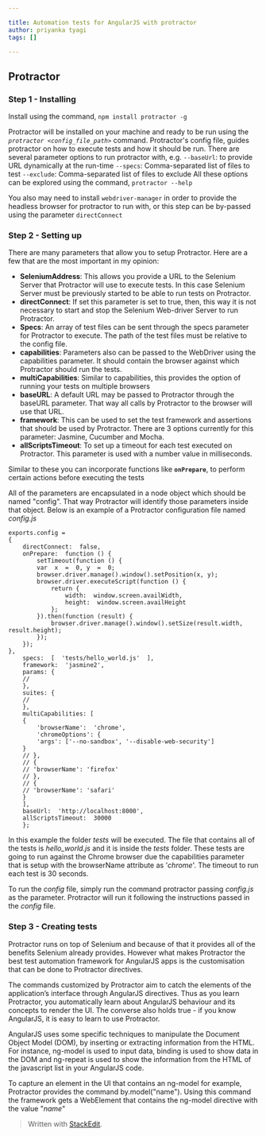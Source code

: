 ```yaml
---

title: Automation tests for AngularJS with protractor
author: priyanka tyagi
tags: []

---
```


## Protractor
### **Step 1 - Installing**
Install using the command, `npm install protractor -g`

Protractor will be installed on your machine and ready to be run using the  _`protractor <config_file_path>`_  command.
Protractor's config file, guides protractor on how to execute tests and how it should be run.
There are several parameter options to run protractor with, e.g.
`--baseUrl`: to provide URL dynamically at the run-time
`--specs`:  Comma-separated list of files to test
`--exclude`:  Comma-separated list of files to exclude
All these options can be explored using the command, `protractor --help`

You also may need to install `webdriver-manager` in order to provide the headless browser for protractor to run with, or this step can be by-passed using the parameter `directConnect`

### **Step 2 - Setting up**

There are many parameters that allow you to setup Protractor. Here are a few that are the most important in my opinion:

-   **SeleniumAddress**: This allows you provide a URL to the Selenium Server that Protractor will use to execute tests. In this case Selenium Server must be previously started to be able to run tests on Protractor.
-   **directConnect**: If set this parameter is set to true, then, this way it is not necessary to start and stop the Selenium Web-driver Server to run Protractor.
-   **Specs**: An array of test files can be sent through the specs parameter for Protractor to execute. The path of the test files must be relative to the config file.
-   **capabilities**: Parameters also can be passed to the WebDriver using the capabilities parameter. It should contain the browser against which Protractor should run the tests.
-  **multiCapabilities**: Similar to capabilities, this provides the option of running your tests on multiple browsers
-   **baseURL**: A default URL may be passed to Protractor through the baseURL parameter. That way all calls by Protractor to the browser will use that URL.
-   **framework**: This can be used to set the test framework and assertions that should be used by Protractor. There are 3 options currently for this parameter: Jasmine, Cucumber and Mocha.
-   **allScriptsTimeout**: To set up a timeout for each test executed on Protractor. This parameter is used with a number value in milliseconds.

Similar to these you can incorporate functions like **`onPrepare`**, to perform certain actions before executing the tests

All of the parameters are encapsulated in a node object which should be named "config". That way Protractor will identify those parameters inside that object. Below is an example of a Protractor configuration file named _config.js_

```
exports.config =  
{ 
	directConnect:  false,
	onPrepare:  function () {
		setTimeout(function () {
		var  x  =  0, y  =  0;
		browser.driver.manage().window().setPosition(x, y);
		browser.driver.executeScript(function () {
			return {
				width:  window.screen.availWidth,
				height:  window.screen.availHeight
			};
		}).then(function (result) {
			browser.driver.manage().window().setSize(result.width, result.height);
		});
	});
},
	specs:  [  'tests/hello_world.js'  ],  
	framework:  'jasmine2',
	params: {
	//
	},
    suites: {
    //
    },
	multiCapabilities: [
	{
		'browserName':  'chrome',
		'chromeOptions': {
		'args': ['--no-sandbox', '--disable-web-security']
	}
	// },
	// {
	// 'browserName': 'firefox'
	// },
	// {
	// 'browserName': 'safari'
	}
	], 
	baseUrl:  'http://localhost:8000', 
	allScriptsTimeout:  30000  
	};
```
In this example the folder  _tests_  will be executed. The file that contains all of the tests is _hello_world.js_ and it is inside the  _tests_  folder. These tests are going to run against the Chrome browser due the capabilities parameter that is setup with the browserName attribute as '_chrome_'. The timeout to run each test is 30 seconds.

To run the  _config_  file, simply run the command protractor passing  _config.js_  as the parameter. Protractor will run it following the instructions passed in the  _config_  file. 

### **Step 3 - Creating tests**
Protractor runs on top of Selenium and because of that it provides all of the benefits Selenium already provides. However what makes Protractor the best test automation framework for AngularJS apps is the customisation that can be done to Protractor directives.

The commands customized by Protractor aim to catch the elements of the application’s interface through AngularJS directives. Thus as you learn Protractor, you automatically learn about AngularJS behaviour and its concepts to render the UI. The converse also holds true - if you know AngularJS, it is easy to learn to use Protractor.

AngularJS uses some specific techniques to manipulate the Document Object Model (DOM), by inserting or extracting information from the HTML. For instance, ng-model is used to input data, binding is used to show data in the DOM and ng-repeat is used to show the information from the HTML of the javascript list in your AngularJS code.

To capture an element in the UI that contains an ng-model for example, Protractor provides the command by.model("name"). Using this command the framework gets a WebElement that contains the ng-model directive with the value "_name_"



> Written with [StackEdit](https://stackedit.io/).
<!--stackedit_data:
eyJoaXN0b3J5IjpbMTI5Nzk0NDQ3NSwtMTUwMzQ4NjAyOSwtMj
k1MTY1Njk2LC0xNTAzNDg2MDI5LDczMDk5ODExNiw1ODM2MDYx
MzddfQ==
-->